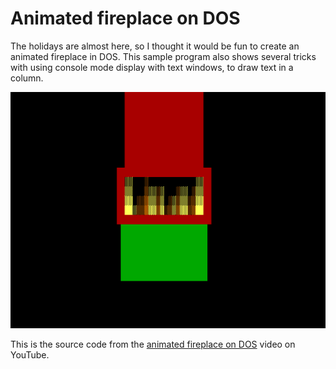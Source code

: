 # Animated fireplace on DOS

The holidays are almost here, so I thought it would be fun to create an animated fireplace in DOS. This sample program also shows several tricks with using console mode display with text windows, to draw text in a column.

![screenshot of the program](fireplace.png)

This is the source code from the [animated fireplace on DOS](https://www.youtube.com/watch?v=k_xjYO2g57E) video on YouTube.
